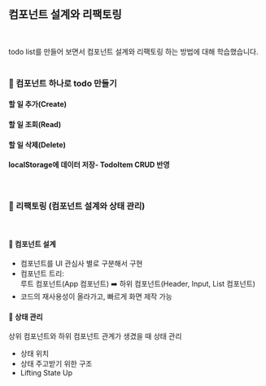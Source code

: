 ## 컴포넌트 설계와 리팩토링
<br>

todo list를 만들어 보면서 컴포넌트 설계와 리팩토링 하는 방법에 대해 학습했습니다.
<br><br>

### 📅 컴포넌트 하나로 todo 만들기

#### 할 일 추가(Create)<br>
#### 할 일 조회(Read)<br>
#### 할 일 삭제(Delete)<br>
#### localStorage에 데이터 저장- TodoItem CRUD 반영
<br>

### 📅 리팩토링 (컴포넌트 설계와 상태 관리)
<br>

#### 🚀 컴포넌트 설계
- 컴포넌트를 UI 관심사 별로 구분해서 구현
- 컴포넌트 트리:<br>
  루트 컴포넌트(App 컴포넌트) ➡️ 하위 컴포넌트(Header, Input, List 컴포넌트)
- 코드의 재사용성이 올라가고, 빠르게 화면 제작 가능
#### 🚀 상태 관리
상위 컴포넌트와 하위 컴포넌트 관계가 생겼을 때 상태 관리
- 상태 위치
- 상태 주고받기 위한 구조
- Lifting State Up

